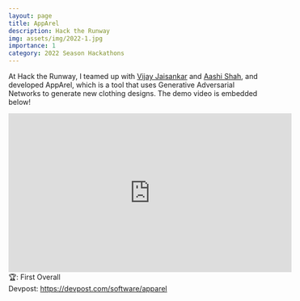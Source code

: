 ```yaml
---
layout: page
title: AppArel
description: Hack the Runway
img: assets/img/2022-1.jpg
importance: 1
category: 2022 Season Hackathons
---
```


At Hack the Runway, I teamed up with <a href = "https://github.com/vijay-jaisankar">Vijay Jaisankar</a> and <a href = "https://aashishah.dev">Aashi Shah</a>, and developed AppArel, which is a tool that uses Generative Adversarial Networks to generate new clothing designs. The demo video is embedded below!<br>

<iframe width="560" height="315" src="https://www.youtube.com/embed/zRAoGGjjqPk" title="YouTube video player" frameborder="0" allow="accelerometer; autoplay; clipboard-write; encrypted-media; gyroscope; picture-in-picture" allowfullscreen></iframe>
<br>
🏆: First Overall
<br>
<!-- <a href = "https://bleh.neeltron.repl.co/">Live demo</a><br> -->
Devpost: <a href = "https://devpost.com/software/apparel">https://devpost.com/software/apparel</a>
